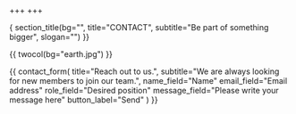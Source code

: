 +++
+++

{ section_title(bg="", title="CONTACT", subtitle="Be part of something bigger", slogan="") }}

{{ twocol(bg="earth.jpg") }}

{{ contact_form(
	title="Reach out to us.",
	subtitle="We are always looking for new members to join our team.",
	name_field="Name"
	email_field="Email address"
	role_field="Desired position"
	message_field="Please write your message here"
	button_label="Send"
) }}
